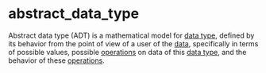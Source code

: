 # abstract_data_type

Abstract data type (ADT) is a mathematical model for [data type](/computer_science/definitions.md#data_type), defined by its behavior from the point of view of a user of the [data](/computer_science/definitions.md#data), specifically in terms of possible values, possible [operations](/computer_science/definitions.md#operations) on data of this [data type](/computer_science/definitions.md#data_type), and the behavior of these [operations](/computer_science/definitions.md#operations).
